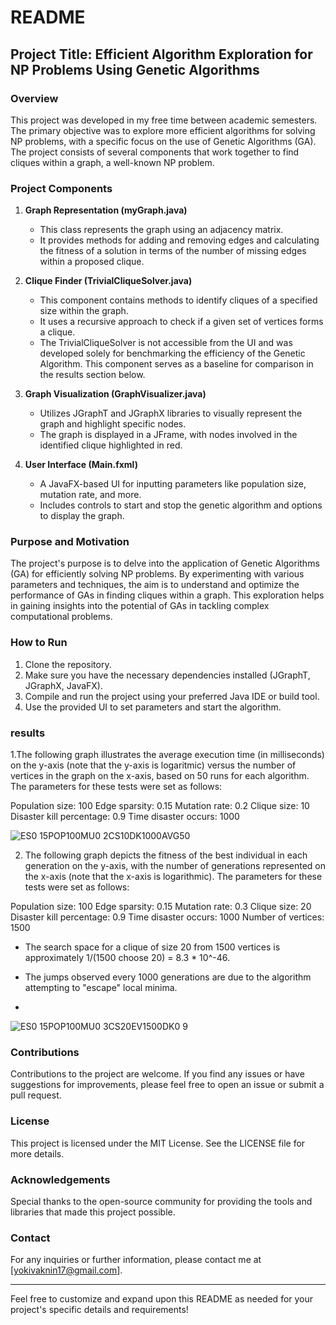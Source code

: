 # README

## Project Title: Efficient Algorithm Exploration for NP Problems Using Genetic Algorithms

### Overview
This project was developed in my free time between academic semesters. The primary objective was to explore more efficient algorithms for solving NP problems, with a specific focus on the use of Genetic Algorithms (GA). The project consists of several components that work together to find cliques within a graph, a well-known NP problem.

### Project Components

1. **Graph Representation (myGraph.java)**
   - This class represents the graph using an adjacency matrix.
   - It provides methods for adding and removing edges and calculating the fitness of a solution in terms of the number of missing edges within a proposed clique.

2. **Clique Finder (TrivialCliqueSolver.java)**
   - This component contains methods to identify cliques of a specified size within the graph.
   - It uses a recursive approach to check if a given set of vertices forms a clique.
   - The TrivialCliqueSolver is not accessible from the UI and was developed solely for benchmarking the efficiency of the Genetic Algorithm.
     This component serves as a baseline for comparison in the results section below.

3. **Graph Visualization (GraphVisualizer.java)**
   - Utilizes JGraphT and JGraphX libraries to visually represent the graph and highlight specific nodes.
   - The graph is displayed in a JFrame, with nodes involved in the identified clique highlighted in red.

4. **User Interface (Main.fxml)**
   - A JavaFX-based UI for inputting parameters like population size, mutation rate, and more.
   - Includes controls to start and stop the genetic algorithm and options to display the graph.

### Purpose and Motivation
The project's purpose is to delve into the application of Genetic Algorithms (GA) for efficiently solving NP problems. By experimenting with various parameters and techniques, the aim is to understand and optimize the performance of GAs in finding cliques within a graph. This exploration helps in gaining insights into the potential of GAs in tackling complex computational problems.

### How to Run
1. Clone the repository.
2. Make sure you have the necessary dependencies installed (JGraphT, JGraphX, JavaFX).
3. Compile and run the project using your preferred Java IDE or build tool.
4. Use the provided UI to set parameters and start the algorithm.

### results

1.The following graph illustrates the average execution time (in milliseconds) on the y-axis (note that the y-axis is logaritmic) versus the number of vertices in the graph on the x-axis, based on 50 runs for each algorithm. The parameters for these tests were set as follows:

Population size: 100
Edge sparsity: 0.15
Mutation rate: 0.2
Clique size: 10
Disaster kill percentage: 0.9
Time disaster occurs: 1000

![ES0 15POP100MU0 2CS10DK1000AVG50](https://github.com/user-attachments/assets/5ab75431-4345-48d3-a84b-929ac0b75676)

2. The following graph depicts the fitness of the best individual in each generation on the y-axis, with the number of generations represented on the x-axis (note that the x-axis is logarithmic). The parameters for these tests were set as follows:

Population size: 100
Edge sparsity: 0.15
Mutation rate: 0.3
Clique size: 20
Disaster kill percentage: 0.9
Time disaster occurs: 1000
Number of vertices: 1500

* The search space for a clique of size 20 from 1500 vertices is approximately 1/(1500 choose 20) = 8.3 * 10^-46.

* The jumps observed every 1000 generations are due to the algorithm attempting to "escape" local minima.
* 
![ES0 15POP100MU0 3CS20EV1500DK0 9](https://github.com/user-attachments/assets/c06a7897-7d1a-4bc2-8016-643d4ec64002)


### Contributions
Contributions to the project are welcome. If you find any issues or have suggestions for improvements, please feel free to open an issue or submit a pull request.

### License
This project is licensed under the MIT License. See the LICENSE file for more details.

### Acknowledgements
Special thanks to the open-source community for providing the tools and libraries that made this project possible.

### Contact
For any inquiries or further information, please contact me at [yokivaknin17@gmail.com].

---

Feel free to customize and expand upon this README as needed for your project's specific details and requirements!
